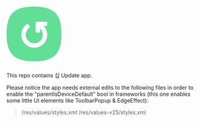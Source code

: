 ![Banner](img/icon.png?raw=true)
=====

This repo contains 십 Update app.

Please notice the app needs external edits to the following files in order to enable the "parentIsDeviceDefault" bool in frameworks (this one enables some little UI elements like ToolbarPopup & EdgeEffect):

> /res/values/styles.xml
> /res/values-v25/styles.xml
